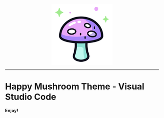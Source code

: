 <p align="center" width="200">
   <img align="center" width="200" src="https://raw.githubusercontent.com/BraianVaylet/happy-mushroom-theme/main/assets/mushroom.png" />
</p>

---

# Happy Mushroom Theme - Visual Studio Code

**Enjoy!**

